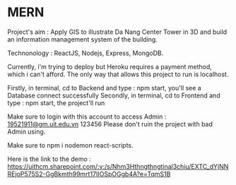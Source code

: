 # MERN
Project's aim : Apply GIS to illustrate Da Nang Center Tower in 3D and build an information management system of the building.

Technonology : ReactJS, Nodejs, Express, MongoDB.

Currently, i'm trying to deploy but Heroku requires a payment method, which i can't afford. The only way that allows this project to run is localhost.

Firstly, in terminal, cd to Backend and type : npm start, you'll see a Database connect successfully
Secondly, in terminal, cd to Frontend and type : npm start, the project'll run

Make sure to login with this account to access Admin : 19521911@gm.uit.edu.vn        123456
Please don't ruin the project with bad Admin using.

Make sure to npm i nodemon react-scripts.

Here is the link to the demo : https://uithcm.sharepoint.com/:v:/s/Nhm3Hthngthngtinal3chiu/EXTC_dYjNNREjoP575S2-GgBkmth99mrt17IIOSpOGgb4A?e=TqmS1B
